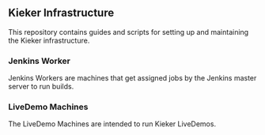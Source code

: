 ## Kieker Infrastructure

This repository contains guides and scripts for setting up and maintaining the Kieker infrastructure.

### Jenkins Worker
Jenkins Workers are machines that get assigned jobs by the Jenkins master server to run builds.

### LiveDemo Machines
The LiveDemo Machines are intended to run Kieker LiveDemos.
